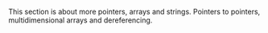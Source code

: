 This section is about more pointers, arrays and strings. Pointers to pointers, multidimensional arrays and dereferencing.
